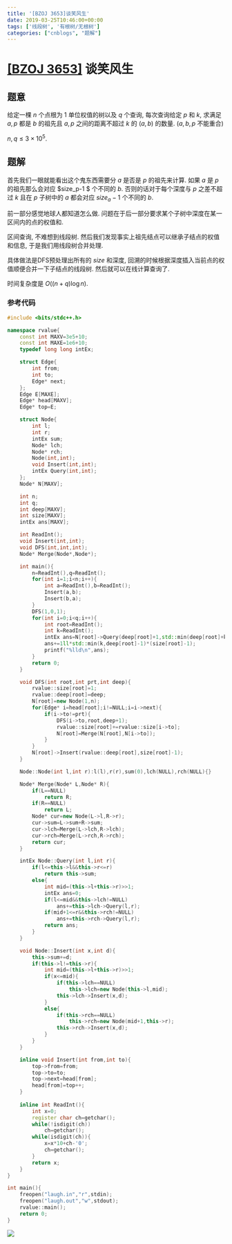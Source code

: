 ```yaml
---
title: '[BZOJ 3653]谈笑风生'
date: 2019-03-25T10:46:00+00:00
tags: ['线段树', '有根树/无根树']
categories: ["cnblogs", "题解"]
---
```

# [[BZOJ 3653]](https://www.lydsy.com/JudgeOnline/problem.php?id=3653) 谈笑风生

## 题意

给定一棵 $n$ 个点根为 $1$ 单位权值的树以及 $q$ 个查询, 每次查询给定 $p$ 和 $k$, 求满足 $a,p$ 都是 $b$ 的祖先且 $a,p$ 之间的距离不超过 $k$ 的 $(a,b)$ 的数量. ($a,b,p$ 不能重合)

$n,q\le3\times 10^5$.

## 题解

首先我们一眼就能看出这个鬼东西需要分 $a$ 是否是 $p$ 的祖先来计算. 如果 $a$ 是 $p$ 的祖先那么会对应 $size_p-1 $ 个不同的 $b$. 否则的话对于每个深度与 $p$ 之差不超过 $k$ 且在 $p$  子树中的 $a$ 都会对应 $size_a-1$ 个不同的 $b$.

前一部分感觉地球人都知道怎么做. 问题在于后一部分要求某个子树中深度在某一区间内的点的权值和.

区间查询, 不难想到线段树. 然后我们发现事实上祖先结点可以继承子结点的权值和信息, 于是我们用线段树合并处理.

具体做法是DFS预处理出所有的 $size$ 和深度, 回溯的时候根据深度插入当前点的权值顺便合并一下子结点的线段树. 然后就可以在线计算查询了.

时间复杂度是 $O((n+q)\log n)$.

### 参考代码

```cpp
#include <bits/stdc++.h>

namespace rvalue{
	const int MAXV=3e5+10;
	const int MAXE=1e6+10;
	typedef long long intEx;

	struct Edge{
		int from;
		int to;
		Edge* next;
	};
	Edge E[MAXE];
	Edge* head[MAXV];
	Edge* top=E;

	struct Node{
		int l;
		int r;
		intEx sum;
		Node* lch;
		Node* rch;
		Node(int,int);
		void Insert(int,int);
		intEx Query(int,int);
	};
	Node* N[MAXV];

	int n;
	int q;
	int deep[MAXV];
	int size[MAXV];
	intEx ans[MAXV];

	int ReadInt();
	void Insert(int,int);
	void DFS(int,int,int);
	Node* Merge(Node*,Node*);

	int main(){
		n=ReadInt(),q=ReadInt();
		for(int i=1;i<n;i++){
			int a=ReadInt(),b=ReadInt();
			Insert(a,b);
			Insert(b,a);
		}
		DFS(1,0,1);
		for(int i=0;i<q;i++){
			int root=ReadInt();
			int k=ReadInt();
			intEx ans=N[root]->Query(deep[root]+1,std::min(deep[root]+k,n));
			ans+=1ll*std::min(k,deep[root]-1)*(size[root]-1);
			printf("%lld\n",ans);
		}
		return 0;
	}

	void DFS(int root,int prt,int deep){
		rvalue::size[root]=1;
		rvalue::deep[root]=deep;
		N[root]=new Node(1,n);
		for(Edge* i=head[root];i!=NULL;i=i->next){
			if(i->to!=prt){
				DFS(i->to,root,deep+1);
				rvalue::size[root]+=rvalue::size[i->to];
				N[root]=Merge(N[root],N[i->to]);
			}
		}
		N[root]->Insert(rvalue::deep[root],size[root]-1);
	}

	Node::Node(int l,int r):l(l),r(r),sum(0),lch(NULL),rch(NULL){}

	Node* Merge(Node* L,Node* R){
		if(L==NULL)
			return R;
		if(R==NULL)
			return L;
		Node* cur=new Node(L->l,R->r);
		cur->sum=L->sum+R->sum;
		cur->lch=Merge(L->lch,R->lch);
		cur->rch=Merge(L->rch,R->rch);
		return cur;
	}

	intEx Node::Query(int l,int r){
		if(l<=this->l&&this->r<=r)
			return this->sum;
		else{
			int mid=(this->l+this->r)>>1;
			intEx ans=0;
			if(l<=mid&&this->lch!=NULL)
				ans+=this->lch->Query(l,r);
			if(mid+1<=r&&this->rch!=NULL)
				ans+=this->rch->Query(l,r);
			return ans;
		}
	}

	void Node::Insert(int x,int d){
		this->sum+=d;
		if(this->l!=this->r){
			int mid=(this->l+this->r)>>1;
			if(x<=mid){
				if(this->lch==NULL)
					this->lch=new Node(this->l,mid);
				this->lch->Insert(x,d);
			}
			else{
				if(this->rch==NULL)
					this->rch=new Node(mid+1,this->r);
				this->rch->Insert(x,d);
			}
		}
	}

	inline void Insert(int from,int to){
		top->from=from;
		top->to=to;
		top->next=head[from];
		head[from]=top++;
	}
	
	inline int ReadInt(){
		int x=0;
		register char ch=getchar();
		while(!isdigit(ch))
			ch=getchar();
		while(isdigit(ch)){
			x=x*10+ch-'0';
			ch=getchar();
		}
		return x;
	}
}

int main(){
	freopen("laugh.in","r",stdin);
	freopen("laugh.out","w",stdout);
	rvalue::main();
	return 0;
}

```

![](https://example.com/image)
